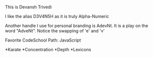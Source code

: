 This is Devansh Trivedi

I like the alias D3V4N5H as it is truly Alpha-Numeric

Another handle I use for personal branding is AdevNt. It is a play on the word "AdveNt".
Notice the swapping of 'e' and 'v'

Favorite CodeSchool Path: JavaScript


*Karate
*Concentration
*Depth
*Lexicons